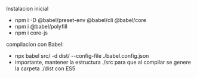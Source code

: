 Instalacion inicial

* npm i -D @babel/preset-env @babel/cli @babel/core 
* npm i @babel/polyfill
* npm i core-js  

compilacion con Babel:
* npx babel src/ -d dist/ --config-file ./babel.config.json
* importante, mantener la estructura ./src para que al compilar se genere la carpeta ./dist con ES5


